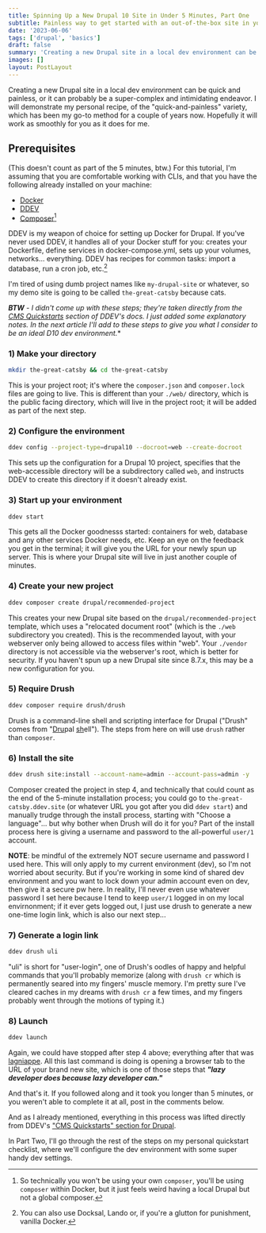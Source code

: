 ```yaml
---
title: Spinning Up a New Drupal 10 Site in Under 5 Minutes, Part One
subtitle: Painless way to get started with an out-of-the-box site in your local environment
date: '2023-06-06'
tags: ['drupal', 'basics']
draft: false
summary: 'Creating a new Drupal site in a local dev environment can be quick and painless, or it can probably be a super-complex and intimidating endeavor. I will demonstrate my personal recipe, of the "quick-and-painless" variety, which has been my go-to method for a couple of years now. Hopefully it will work as smoothly for you as it does for me.'
images: []
layout: PostLayout
---
```


Creating a new Drupal site in a local dev environment can be quick and painless, or it can probably be a super-complex and intimidating endeavor. I will demonstrate my personal recipe, of the "quick-and-painless" variety, which has been my go-to method for a couple of years now. Hopefully it will work as smoothly for you as it does for me.

## Prerequisites

(This doesn't count as part of the 5 minutes, btw.) For this tutorial, I'm assuming that you are comfortable working with CLIs, and that you have the following already installed on your machine:

- [Docker](https://docs.docker.com/)
- [DDEV](https://ddev.readthedocs.io/en/latest/users/install/ddev-installation/)
- [Composer](https://getcomposer.org/)[^1]

DDEV is my weapon of choice for setting up Docker for Drupal. If you've never used DDEV, it handles all of your Docker stuff for you: creates your Dockerfile, define services in docker-compose.yml, sets up your volumes, networks... everything. DDEV has recipes for common tasks: import a database, run a cron job, etc.[^2]

I'm tired of using dumb project names like `my-drupal-site` or whatever, so my demo site is going to be called `the-great-catsby` because cats.

_**BTW** - I didn't come up with these steps; they're taken directly from the [CMS Quickstarts](https://ddev.readthedocs.io/en/latest/users/quickstart/#drupal) section of DDEV's docs. I just added some explanatory notes. In the next article I'll add to these steps to give you what I consider to be an ideal D10 dev environment._\*

### 1) Make your directory

```sh
mkdir the-great-catsby && cd the-great-catsby
```

This is your project root; it's where the `composer.json` and `composer.lock` files are going to live. This is different than your `./web/` directory, which is the public facing directory, which will live in the project root; it will be added as part of the next step.

### 2) Configure the environment

```sh
ddev config --project-type=drupal10 --docroot=web --create-docroot
```

This sets up the configuration for a Drupal 10 project, specifies that the web-accessible directory will be a subdirectory called `web`, and instructs DDEV to create this directory if it doesn't already exist.

### 3) Start up your environment

```sh
ddev start
```

This gets all the Docker goodnesss started: containers for web, database and any other services Docker needs, etc. Keep an eye on the feedback you get in the terminal; it will give you the URL for your newly spun up server. This is where your Drupal site will live in just another couple of minutes.

### 4) Create your new project

```sh
ddev composer create drupal/recommended-project
```

This creates your new Drupal site based on the `drupal/recommended-project` template, which uses a "relocated document root" (which is the `./web` subdirectory you created). This is the recommended layout, with your webserver only being allowed to access files within "web". Your `./vendor` directory is not accessible via the webserver's root, which is better for security. If you haven't spun up a new Drupal site since 8.7.x, this may be a new configuration for you.

### 5) Require Drush

```sh
ddev composer require drush/drush
```

Drush is a command-line shell and scripting interface for Drupal ("Drush" comes from "<ins>Dru</ins>pal <ins>sh</ins>ell"). The steps from here on will use `drush` rather than `composer`.

### 6) Install the site

```sh
ddev drush site:install --account-name=admin --account-pass=admin -y
```

Composer created the project in step 4, and technically that could count as the end of the 5-minute installation process; you could go to `the-great-catsby.ddev.site` (or whatever URL you got after you did `ddev start`) and manually trudge through the install process, starting with "Choose a language"... but why bother when Drush will do it for you? Part of the install process here is giving a username and password to the all-powerful `user/1` account.

**NOTE**: be mindful of the extremely NOT secure username and password I used here. This will only apply to my current environment (dev), so I'm not worried about security. But if you're working in some kind of shared dev environment and you want to lock down your admin account even on dev, then give it a secure pw here. In reality, I'll never even use whatever password I set here because I tend to keep `user/1` logged in on my local envirnonment; if it ever gets logged out, I just use drush to generate a new one-time login link, which is also our next step...

### 7) Generate a login link

```sh
ddev drush uli
```

"uli" is short for "user-login", one of Drush's oodles of happy and helpful commands that you'll probably memorize (along with `drush cr` which is permanently seared into my fingers' muscle memory. I'm pretty sure I've cleared caches in my dreams with `drush cr` a few times, and my fingers probably went through the motions of typing it.)

### 8) Launch

```sh
ddev launch
```

Again, we could have stopped after step 4 above; everything after that was [lagniappe](https://ewellsmith.com/lagniappe-definition/). All this last command is doing is opening a browser tab to the URL of your brand new site, which is one of those steps that **_"lazy developer does because lazy developer can."_**

And that's it. If you followed along and it took you longer than 5 minutes, or you weren't able to complete it at all, post in the comments below.

And as I already mentioned, everything in this process was lifted directly from DDEV's ["CMS Quickstarts" section for Drupal](https://ddev.readthedocs.io/en/latest/users/quickstart/#drupal).

In Part Two, I'll go through the rest of the steps on my personal quickstart checklist, where we'll configure the dev environment with some super handy dev settings.

[^1]: So technically you won't be using your own `composer`, you'll be using `composer` within Docker, but it just feels weird having a local Drupal but not a global composer.
[^2]: You can also use Docksal, Lando or, if you're a glutton for punishment, vanilla Docker.
